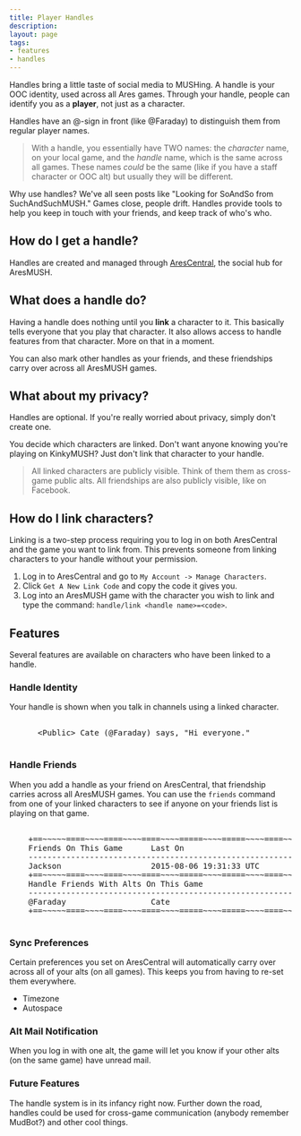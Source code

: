 ```yaml
---
title: Player Handles
description:
layout: page
tags: 
- features
- handles
---
```


Handles bring a little taste of social media to MUSHing. A handle is your OOC identity, used across all Ares games.  Through your handle, people can identify you as a **player**, not just as a character.

Handles have an @-sign in front (like @Faraday) to distinguish them from regular player names.

> With a handle, you essentially have TWO names:  the *character* name, on your local game, and the *handle* name, which is the same across all games.   These names *could* be the same (like if you have a staff character or OOC alt) but usually they will be different.

Why use handles?  We've all seen posts like "Looking for SoAndSo from SuchAndSuchMUSH."  Games close, people drift.  Handles provide tools to help you keep in touch with your friends, and keep track of who's who.

## How do I get a handle?

Handles are created and managed through [AresCentral](/arescentral), the social hub for AresMUSH.

## What does a handle do?

Having a handle does nothing until you **link** a character to it.  This basically tells everyone that you play that character.  It also allows access to handle features from that character.  More on that in a moment.

You can also mark other handles as your friends, and these friendships carry over across all AresMUSH games.

## What about my privacy?

Handles are optional.  If you're really worried about privacy, simply don't create one.

You decide which characters are linked.  Don't want anyone knowing you're playing on KinkyMUSH?  Just don't link that character to your handle.

> All linked characters are publicly visible.  Think of them them as cross-game public alts.   All friendships are also publicly visible, like on Facebook.

## How do I link characters?

Linking is a two-step process requiring you to log in on both AresCentral and the game you want to link from. This prevents someone from linking characters to your handle without your permission.

1. Log in to AresCentral and go to `My Account -> Manage Characters`.
2. Click `Get A New Link Code` and copy the code it gives you.
3. Log into an AresMUSH game with the character you wish to link and type the command: `handle/link <handle name>=<code>`.

## Features

Several features are available on characters who have been linked to a handle.

### Handle Identity

Your handle is shown when you talk in channels using a linked character. 

<pre class="prettyprint">
    <span class="nocode">
      &lt;Public&gt; Cate (@Faraday) says, "Hi everyone."   
         </span>  
</pre>

### Handle Friends

When you add a handle as your friend on AresCentral, that friendship carries across all AresMUSH games.  You can use the `friends` command from one of your linked characters to see if anyone on your friends list is playing on that game.

<pre class="prettyprint">
    <span class="nocode">        
    +==~~~~~====~~~~====~~~~====~~~~=====~~~~=====~~~~====~~~~====~~~~====~~~~~==+
    Friends On This Game      Last On
    ------------------------------------------------------------------------------
    Jackson                   2015-08-06 19:31:33 UTC
    +==~~~~~====~~~~====~~~~====~~~~=====~~~~=====~~~~====~~~~====~~~~====~~~~~==+
    Handle Friends With Alts On This Game
    ------------------------------------------------------------------------------
    @Faraday                  Cate
    +==~~~~~====~~~~====~~~~====~~~~=====~~~~=====~~~~====~~~~====~~~~====~~~~~==+        
    </span>
</pre>

### Sync Preferences

Certain preferences you set on AresCentral will automatically carry over across all of your alts (on all games).  This keeps you from having to re-set them everywhere.

* Timezone
* Autospace

### Alt Mail Notification

When you log in with one alt, the game will let you know if your other alts (on the same game) have unread mail.

### Future Features

The handle system is in its infancy right now.  Further down the road, handles could be used for cross-game communication (anybody remember MudBot?) and other cool things.